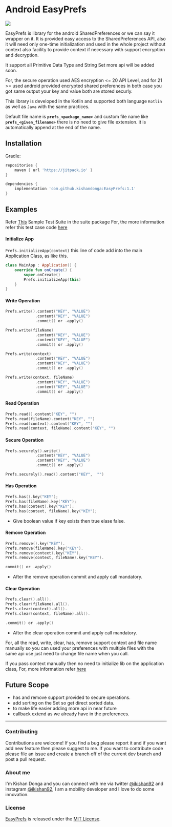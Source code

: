 # Android EasyPrefs

[![](https://jitpack.io/v/kishandonga/EasyPrefs.svg)](https://jitpack.io/#kishandonga/EasyPrefs)

EasyPrefs is library for the android SharedPreferences or we can say it wrapper on it. It is provided easy access to the SharedPreferences API, also it will need only one-time initialization and used in the whole project without context also facility to provide context if necessary with support encryption and decryption.

It support all Primitive Data Type and String Set more api will be added soon.

For, the secure operation used AES encryption <= 20 API Level, and for 21 >= used android provided encrypted shared preferences in both case you got same output your key and value both are stored securly.

This library is developed in the Kotlin and supported both language `Kotlin` as well as `Java` with the same practices.

Default file name is **`prefs_<package_name>`** and custom file name like **`prefs_<given_filename>`** there is no need to give file extension. it is automatically append at the end of the name.

## Installation
Gradle:

```groovy
repositories {
    maven { url 'https://jitpack.io' }
}

dependencies {
	implementation 'com.github.kishandonga:EasyPrefs:1.1'
}
```

## Examples

Refer [This](app/src/androidTest/java/com/sample/easyprefs/suite) Sample Test Suite in the suite package
For, the more information refer this test case code [here](app/src/androidTest/java/com/sample/easyprefs)

#### Initialize App

`Prefs.initializeApp(context)` this line of code add into the main Application Class, as like this.

```kotlin
class MainApp : Application() {
    override fun onCreate() {
        super.onCreate()
        Prefs.initializeApp(this)
    }
}
```

#### Write Operation

```kotlin
Prefs.write().content("KEY", "VALUE")
			 .content("KEY", "VALUE")
			 .commit() or .apply()
```

```kotlin
Prefs.write(fileName)
		     .content("KEY", "VALUE")
			 .content("KEY", "VALUE")
			 .commit() or .apply()
```

```kotlin
Prefs.write(context)
			 .content("KEY", "VALUE")
			 .content("KEY", "VALUE")
			 .commit() or .apply()
```

```kotlin
Prefs.write(context, fileName)
			 .content("KEY", "VALUE")
			 .content("KEY", "VALUE")
			 .commit() or .apply()
```

#### Read Operation

```kotlin
Prefs.read().content("KEY", "")
Prefs.read(fileName).content("KEY", "")
Prefs.read(context).content("KEY", "")
Prefs.read(context, fileName).content("KEY", "")
```

#### Secure Operation

```kotlin
Prefs.securely().write()
			 .content("KEY", "VALUE")
			 .content("KEY", "VALUE")
			 .commit() or .apply()

Prefs.securely().read().content("KEY",  "")
```

#### Has Operation

```kotlin
Prefs.has().key("KEY");
Prefs.has(fileName).key("KEY");
Prefs.has(context).key("KEY");
Prefs.has(context, fileName).key("KEY");
```
- Give boolean value if key exists then true elase false.

#### Remove Operation

```kotlin
Prefs.remove().key("KEY").
Prefs.remove(fileName).key("KEY").
Prefs.remove(context).key("KEY").
Prefs.remove(context, fileName).key("KEY").

commit() or .apply()
```
-	After the remove operation commit and apply call mandatory.

#### Clear Operation

```kotlin
Prefs.clear().all().
Prefs.clear(fileName).all().
Prefs.clear(context).all().
Prefs.clear(context, fileName).all().

.commit() or .apply()
```
-	After the clear operation commit and apply call mandatory.

For, all the read, write, clear, has, remove support context and file name manually so you can used your preferences with multiple files with the same api use just need to change file name when you call.

If you pass context manually then no need to initialize lib on the application class, For, more information refer [here](app/src/androidTest/java/com/sample/easyprefs)

## Future Scope
- has and remove support provided to secure operations.
- add sorting on the Set so get direct sorted data.
- to make life easier adding more api in near future
- callback extend as we already have in the preferences.

---

### Contributing

Contributions are welcome! If you find a bug please report it and if you want add new feature then please suggest to me. If you want to contribute code please file an issue and create a branch off of the current dev branch and post a pull request.

### About me

I'm Kishan Donga and you can connect with me via twitter [@ikishan92](https://twitter.com/ikishan92) and instagram [@ikishan92](https://www.instagram.com/ikishan92/), I am a mobility developer and I love to do some innovation.

### License

[EasyPrefs](https://github.com/kishandonga/EasyPrefs)  is released under the [MIT License](https://github.com/kishandonga/EasyPrefs/blob/master/LICENSE.md).